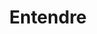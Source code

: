 ---
title: "Entendre"
url: /nimes/entendre-avenue-georges-pompidou/
shop: les appareils auditifs
---